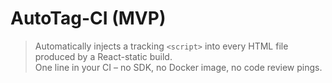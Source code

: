 # AutoTag-CI (MVP)

> Automatically injects a tracking `<script>` into every HTML file produced by a React-static build.  
> One line in your CI – no SDK, no Docker image, no code review pings.
